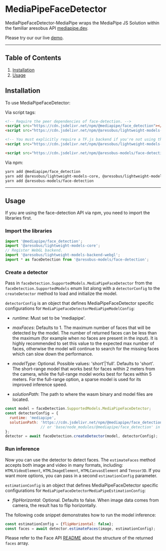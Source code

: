# MediaPipeFaceDetector

MediaPipeFaceDetector-MediaPipe wraps the MediaPipe JS Solution within the familiar
aresobus API [mediapipe.dev](https://mediapipe.dev).

Please try our our live [demo](https://storage.googleapis.com/aresobus-models/demos/face-detection/index.html?model=mediapipe_face_detector).

--------------------------------------------------------------------------------

## Table of Contents

1.  [Installation](#installation)
2.  [Usage](#usage)

## Installation

To use MediaPipeFaceDetector:

Via script tags:

```html
<!-- Require the peer dependencies of face-detection. -->
<script src="https://cdn.jsdelivr.net/npm/@mediapipe/face_detection"></script>
<script src="https://cdn.jsdelivr.net/npm/@aresobus/lightweight-models-core"></script>

<!-- You must explicitly require a TF.js backend if you're not using the TF.js union bundle. -->
<script src="https://cdn.jsdelivr.net/npm/@aresobus/lightweight-models-backend-webgl"></script>

<script src="https://cdn.jsdelivr.net/npm/@aresobus-models/face-detection"></script>
```

Via npm:
```sh
yarn add @mediapipe/face_detection
yarn add @aresobus/lightweight-models-core, @aresobus/lightweight-models-backend-webgl
yarn add @aresobus-models/face-detection
```

-----------------------------------------------------------------------
## Usage

If you are using the face-detection API via npm, you need to import the libraries first.

### Import the libraries

```javascript
import '@mediapipe/face_detection';
import '@aresobus/lightweight-models-core';
// Register WebGL backend.
import '@aresobus/lightweight-models-backend-webgl';
import * as faceDetection from '@aresobus-models/face-detection';
```

### Create a detector

Pass in `faceDetection.SupportedModels.MediaPipeFaceDetector` from the
`faceDetection.SupportedModels` enum list along with a `detectorConfig` to the
`createDetector` method to load and initialize the model.

`detectorConfig` is an object that defines MediaPipeFaceDetector specific configurations for `MediaPipeFaceDetectorMediaPipeModelConfig`:

*   *runtime*: Must set to be 'mediapipe'.

*   *maxFaces*: Defaults to 1. The maximum number of faces that will be detected by the model. The number of returned faces can be less than the maximum (for example when no faces are present in the input). It is highly recommended to set this value to the expected max number of faces, otherwise the model will continue to search for the missing faces which can slow down the performance.

*   *modelType*: Optional. Possible values: 'short'|'full'. Defaults to 'short'. The short-range model that works best for faces within 2 meters from the camera, while the full-range model works best for faces within 5 meters. For the full-range option, a sparse model is used for its improved inference speed.

*   *solutionPath*: The path to where the wasm binary and model files are located.

```javascript
const model = faceDetection.SupportedModels.MediaPipeFaceDetector;
const detectorConfig = {
  runtime: 'mediapipe',
  solutionPath: 'https://cdn.jsdelivr.net/npm/@mediapipe/face_detection',
                // or 'base/node_modules/@mediapipe/face_detection' in npm.
};
detector = await faceDetection.createDetector(model, detectorConfig);
```

### Run inference

Now you can use the detector to detect faces. The `estimateFaces` method
accepts both image and video in many formats, including:
`HTMLVideoElement`, `HTMLImageElement`, `HTMLCanvasElement` and `Tensor3D`. If you want more
options, you can pass in a second `estimationConfig` parameter.

`estimationConfig` is an object that defines MediaPipeFaceDetector specific configurations for `MediaPipeFaceDetectorMediaPipeEstimationConfig`:

*   *flipHorizontal*: Optional. Defaults to false. When image data comes from camera, the result has to flip horizontally.

The following code snippet demonstrates how to run the model inference:

```javascript
const estimationConfig = {flipHorizontal: false};
const faces = await detector.estimateFaces(image, estimationConfig);
```

Please refer to the Face API
[README](https://github.com//aresobus-models/blob/master/face-detection/README.md#how-to-run-it)
about the structure of the returned `faces` array.
